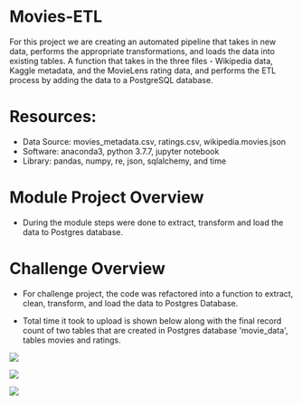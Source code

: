 # Movies-ETL

For this project we are creating an automated pipeline that takes in new data, performs the appropriate transformations, and loads the data into existing tables. A function that takes in the three files - Wikipedia data, Kaggle metadata, and the MovieLens rating data, and performs the ETL process by adding the data to a PostgreSQL database.

# Resources:

- Data Source: movies_metadata.csv, ratings.csv, wikipedia.movies.json
- Software: anaconda3, python 3.7.7, jupyter notebook
- Library: pandas, numpy, re, json, sqlalchemy, and time

# Module Project Overview

- During the module steps were done to extract, transform and load the data to Postgres database.

# Challenge Overview

- For challenge project, the code was refactored into a function to extract, clean, transform, and load the data to Postgres Database.

- Total time it took to upload is shown below along with the final record count of two tables that are created in Postgres database 'movie_data', tables movies and ratings.

![](Resources/upload_time)

![](Resources/SQL_ratings)

![](Resources/SQL_movies)
